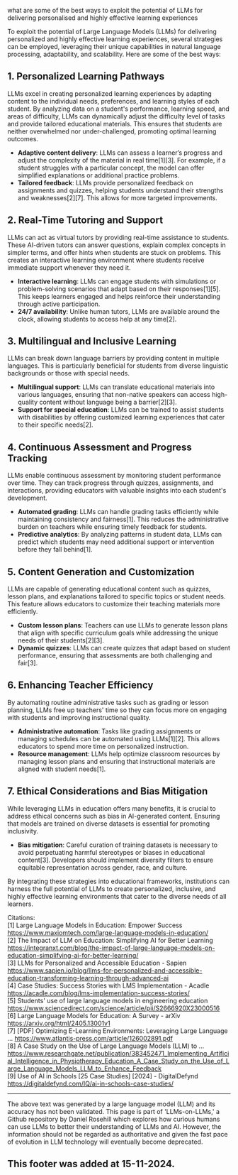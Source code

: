 what are some of the best ways to exploit the potential of LLMs for delivering personalised and highly effective learning experiences

To exploit the potential of Large Language Models (LLMs) for delivering personalized and highly effective learning experiences, several strategies can be employed, leveraging their unique capabilities in natural language processing, adaptability, and scalability. Here are some of the best ways:

## 1. Personalized Learning Pathways

LLMs excel in creating personalized learning experiences by adapting content to the individual needs, preferences, and learning styles of each student. By analyzing data on a student's performance, learning speed, and areas of difficulty, LLMs can dynamically adjust the difficulty level of tasks and provide tailored educational materials. This ensures that students are neither overwhelmed nor under-challenged, promoting optimal learning outcomes.

- **Adaptive content delivery**: LLMs can assess a learner’s progress and adjust the complexity of the material in real time\[1]\[3]. For example, if a student struggles with a particular concept, the model can offer simplified explanations or additional practice problems.
- **Tailored feedback**: LLMs provide personalized feedback on assignments and quizzes, helping students understand their strengths and weaknesses\[2]\[7]. This allows for more targeted improvements.

## 2. Real-Time Tutoring and Support

LLMs can act as virtual tutors by providing real-time assistance to students. These AI-driven tutors can answer questions, explain complex concepts in simpler terms, and offer hints when students are stuck on problems. This creates an interactive learning environment where students receive immediate support whenever they need it.

- **Interactive learning**: LLMs can engage students with simulations or problem-solving scenarios that adapt based on their responses\[1]\[5]. This keeps learners engaged and helps reinforce their understanding through active participation.
- **24/7 availability**: Unlike human tutors, LLMs are available around the clock, allowing students to access help at any time\[2].

## 3. Multilingual and Inclusive Learning

LLMs can break down language barriers by providing content in multiple languages. This is particularly beneficial for students from diverse linguistic backgrounds or those with special needs.

- **Multilingual support**: LLMs can translate educational materials into various languages, ensuring that non-native speakers can access high-quality content without language being a barrier\[2]\[3].
- **Support for special education**: LLMs can be trained to assist students with disabilities by offering customized learning experiences that cater to their specific needs\[2].

## 4. Continuous Assessment and Progress Tracking

LLMs enable continuous assessment by monitoring student performance over time. They can track progress through quizzes, assignments, and interactions, providing educators with valuable insights into each student's development.

- **Automated grading**: LLMs can handle grading tasks efficiently while maintaining consistency and fairness\[1]. This reduces the administrative burden on teachers while ensuring timely feedback for students.
- **Predictive analytics**: By analyzing patterns in student data, LLMs can predict which students may need additional support or intervention before they fall behind\[1].

## 5. Content Generation and Customization

LLMs are capable of generating educational content such as quizzes, lesson plans, and explanations tailored to specific topics or student needs. This feature allows educators to customize their teaching materials more efficiently.

- **Custom lesson plans**: Teachers can use LLMs to generate lesson plans that align with specific curriculum goals while addressing the unique needs of their students\[2]\[3].
- **Dynamic quizzes**: LLMs can create quizzes that adapt based on student performance, ensuring that assessments are both challenging and fair\[3].

## 6. Enhancing Teacher Efficiency

By automating routine administrative tasks such as grading or lesson planning, LLMs free up teachers' time so they can focus more on engaging with students and improving instructional quality.

- **Administrative automation**: Tasks like grading assignments or managing schedules can be automated using LLMs\[1]\[2]. This allows educators to spend more time on personalized instruction.
- **Resource management**: LLMs help optimize classroom resources by managing lesson plans and ensuring that instructional materials are aligned with student needs\[1].

## 7. Ethical Considerations and Bias Mitigation

While leveraging LLMs in education offers many benefits, it is crucial to address ethical concerns such as bias in AI-generated content. Ensuring that models are trained on diverse datasets is essential for promoting inclusivity.

- **Bias mitigation**: Careful curation of training datasets is necessary to avoid perpetuating harmful stereotypes or biases in educational content\[3]. Developers should implement diversity filters to ensure equitable representation across gender, race, and culture.

By integrating these strategies into educational frameworks, institutions can harness the full potential of LLMs to create personalized, inclusive, and highly effective learning environments that cater to the diverse needs of all learners.

Citations:\
\[1] Large Language Models in Education: Empower Success <https://www.maxiomtech.com/large-language-models-in-education/>\
\[2] The Impact of LLM on Education: Simplifying AI for Better Learning <https://integranxt.com/blog/the-impact-of-large-language-models-on-education-simplifying-ai-for-better-learning/>\
\[3] LLMs for Personalized and Accessible Education - Sapien <https://www.sapien.io/blog/llms-for-personalized-and-accessible-education-transforming-learning-through-advanced-ai>\
\[4] Case Studies: Success Stories with LMS Implementation - Acadle <https://acadle.com/blog/lms-implementation-success-stories/>\
\[5] Students' use of large language models in engineering education <https://www.sciencedirect.com/science/article/pii/S2666920X23000516>\
\[6] Large Language Models for Education: A Survey - arXiv <https://arxiv.org/html/2405.13001v1>\
\[7] \[PDF] Optimizing E-Learning Environments: Leveraging Large Language ... <https://www.atlantis-press.com/article/126002891.pdf>\
\[8] A Case Study on the Use of Large Language Models (LLM) to ... <https://www.researchgate.net/publication/383452471_Implementing_Artificial_Intelligence_in_Physiotherapy_Education_A_Case_Study_on_the_Use_of_Large_Language_Models_LLM_to_Enhance_Feedback>\
\[9] Use of AI in Schools \[25 Case Studies] \[2024] - DigitalDefynd <https://digitaldefynd.com/IQ/ai-in-schools-case-studies/>

---

The above text was generated by a large language model (LLM) and its accuracy has not been validated. This page is part of 'LLMs-on-LLMs,' a Github repository by Daniel Rosehill which explores how curious humans can use LLMs to better their understanding of LLMs and AI. However, the information should not be regarded as authoritative and given the fast pace of evolution in LLM technology will eventually become deprecated. 

This footer was added at 15-11-2024.
---